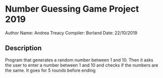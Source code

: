 # Number Guessing Game Project 2019

Author Name: Andrea Treacy
Compiler: Borland
Date: 22/10/2019


## Description
Program that generates a random number between 1 and 10. Then it asks the user to enter a number between 1 and 10 and checks if the numbers are the same. It goes for 5 rounds before ending
